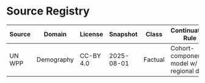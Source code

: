 # Source Registry

| Source | Domain | License | Snapshot | Class | Continuation Rule |
|---|---|---|---|---|---|
| UN WPP | Demography | CC-BY 4.0 | 2025-08-01 | Factual | Cohort-component model w/ regional drift |
